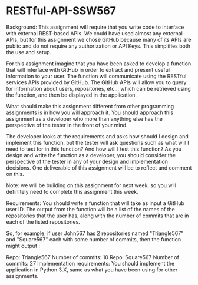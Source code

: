 # RESTful-API-SSW567

Background:
This assignment will require that you write code to interface with external REST-based APIs.   We could have used almost any external APIs, but for this assignment we chose GitHub because many of its APIs are public and do not require any authorization or API Keys.   This simplifies both the use and setup.


For this assignment imagine that you have been asked to develop a function that will interface with GitHub in order to extract and present useful information to your user. The function will communicate using the RESTful services APIs provided by GitHub. The GitHub APIs will allow you to query for information about users, repositories, etc... which can be retrieved using the function, and then be displayed in the application.

What should make this assignment different from other programming assignments is in how you will approach it.  You should approach this assignment as a developer who more than anything else has the perspective of the tester in the front of your mind. 

The developer looks at the requirements and asks how should I design and implement this function, but the tester will ask questions such as what will I need to test for in this function?  And how will I test this function?   As you design and write the function as a developer, you should consider the perspective of the tester in any of your design and implementation decisions.   One deliverable of this assignment will be to reflect and comment on this.

Note:  we will be building on this assignment for next week, so you will definitely need to complete this assignment this week.

Requirements:
You should write a function that will take as input a GitHub user ID. 
The output from the function will be a list of the names of the repositories that the user has, along with the number of commits that are in each of the listed repositories.


So, for example, if user John567 has 2 repositories named "Triangle567" and "Square567" each with some number of commits, then the function might output :

Repo: Triangle567 Number of commits: 10
Repo: Square567 Number of commits: 27
Implementation requirements:
You should implement the application in Python 3.X, same as what you have been using for other assignments.
